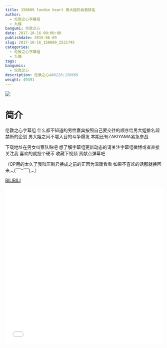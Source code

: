 ```yaml
---
title: 150609 london heart 男大姐的自我排名
author: 
  - 伦敦之心字幕组
  - 九條
bangumi: 伦敦之心
date: 2017-10-16 00:00:00
publishdate: 2015-06-09
slug: 2017-10-16_150609_2521745
categories: 
  - 伦敦之心字幕组
  - 九條
tags: 
bangumis: 
  - 伦敦之心
description: 伦敦之心&#8226;150609
weight: 49391
---
```


![](https://i.imgur.com/cm1I9f9.jpg)

# 简介  
伦敦之心字幕组 什么都不知道的男性嘉宾按照自己要交往的顺序给男大姐排名超禁断的企划 男大姐之间不堪入目的斗争爆发 本期还有ZAKIYAMA紧急参战 


下载地址在男女纠察队贴吧 想了解字幕组更新动态的请关注字幕组微博或者直接关注我 喜欢的就投个硬币 收藏下视频 贡献点弹幕吧


（OP用的太久了我叫压制君换成之前的正因为温暖看看 如果不喜欢的话那就换回来︿(￣︶￣)︿）

  [BILIBILI](https://www.bilibili.com/video/av2521745/)


  <iframe src="//www.bilibili.com/html/html5player.html?cid=3941206&aid=2521745" width="100%" height="500" frameborder="0" allowfullscreen="allowfullscreen"></iframe>
